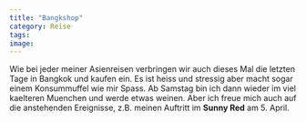 ```yaml
---
title: "Bangkshop"
category: Reise
tags: 
image: 
---
```


Wie bei jeder meiner Asienreisen verbringen wir auch dieses Mal die letzten Tage in Bangkok und kaufen ein. Es ist heiss und stressig aber macht sogar einem Konsummuffel wie mir Spass. Ab Samstag bin ich dann wieder im viel kaelteren Muenchen und werde etwas weinen. Aber ich freue mich auch auf die anstehenden Ereignisse, z.B. meinen Auftritt im **Sunny Red** am 5. April.